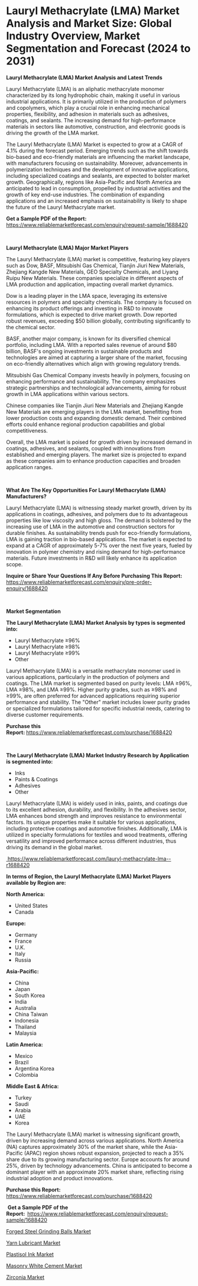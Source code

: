 <p><h1>Lauryl Methacrylate (LMA) Market Analysis and Market Size: Global Industry Overview, Market Segmentation and Forecast (2024 to 2031)</h1></p><p><strong>Lauryl Methacrylate (LMA) Market Analysis and Latest Trends</strong></p>
<p><p>Lauryl Methacrylate (LMA) is an aliphatic methacrylate monomer characterized by its long hydrophobic chain, making it useful in various industrial applications. It is primarily utilized in the production of polymers and copolymers, which play a crucial role in enhancing mechanical properties, flexibility, and adhesion in materials such as adhesives, coatings, and sealants. The increasing demand for high-performance materials in sectors like automotive, construction, and electronic goods is driving the growth of the LMA market.</p><p>The Lauryl Methacrylate (LMA) Market is expected to grow at a CAGR of 4.1% during the forecast period. Emerging trends such as the shift towards bio-based and eco-friendly materials are influencing the market landscape, with manufacturers focusing on sustainability. Moreover, advancements in polymerization techniques and the development of innovative applications, including specialized coatings and sealants, are expected to bolster market growth. Geographically, regions like Asia-Pacific and North America are anticipated to lead in consumption, propelled by industrial activities and the growth of key end-use industries. The combination of expanding applications and an increased emphasis on sustainability is likely to shape the future of the Lauryl Methacrylate market.</p></p>
<p><strong>Get a Sample PDF of the Report:&nbsp;</strong> <a href="https://www.reliablemarketforecast.com/enquiry/request-sample/1688420?utm_campaign=1569&utm_medium=2&utm_source=Github&utm_content=ia&utm_term=17102024&utm_id=lauryl-methacrylate-lma">https://www.reliablemarketforecast.com/enquiry/request-sample/1688420</a></p>
<p>&nbsp;</p>
<p><strong>Lauryl Methacrylate (LMA) Major Market Players</strong></p>
<p><p>The Lauryl Methacrylate (LMA) market is competitive, featuring key players such as Dow, BASF, Mitsubishi Gas Chemical, Tianjin Jiuri New Materials, Zhejiang Kangde New Materials, GEO Specialty Chemicals, and Liyang Ruipu New Materials. These companies specialize in different aspects of LMA production and application, impacting overall market dynamics.</p><p>Dow is a leading player in the LMA space, leveraging its extensive resources in polymers and specialty chemicals. The company is focused on enhancing its product offerings and investing in R&D to innovate formulations, which is expected to drive market growth. Dow reported robust revenues, exceeding $50 billion globally, contributing significantly to the chemical sector.</p><p>BASF, another major company, is known for its diversified chemical portfolio, including LMA. With a reported sales revenue of around $80 billion, BASF's ongoing investments in sustainable products and technologies are aimed at capturing a larger share of the market, focusing on eco-friendly alternatives which align with growing regulatory trends.</p><p>Mitsubishi Gas Chemical Company invests heavily in polymers, focusing on enhancing performance and sustainability. The company emphasizes strategic partnerships and technological advancements, aiming for robust growth in LMA applications within various sectors.</p><p>Chinese companies like Tianjin Jiuri New Materials and Zhejiang Kangde New Materials are emerging players in the LMA market, benefitting from lower production costs and expanding domestic demand. Their combined efforts could enhance regional production capabilities and global competitiveness.</p><p>Overall, the LMA market is poised for growth driven by increased demand in coatings, adhesives, and sealants, coupled with innovations from established and emerging players. The market size is projected to expand as these companies aim to enhance production capacities and broaden application ranges.</p></p>
<p>&nbsp;</p>
<p><strong>What Are The Key Opportunities For Lauryl Methacrylate (LMA) Manufacturers?</strong></p>
<p><p>Lauryl Methacrylate (LMA) is witnessing steady market growth, driven by its applications in coatings, adhesives, and polymers due to its advantageous properties like low viscosity and high gloss. The demand is bolstered by the increasing use of LMA in the automotive and construction sectors for durable finishes. As sustainability trends push for eco-friendly formulations, LMA is gaining traction in bio-based applications. The market is expected to expand at a CAGR of approximately 5-7% over the next five years, fueled by innovation in polymer chemistry and rising demand for high-performance materials. Future investments in R&D will likely enhance its application scope.</p></p>
<p><strong>Inquire or Share Your Questions If Any Before Purchasing This Report:</strong> <a href="https://www.reliablemarketforecast.com/enquiry/pre-order-enquiry/1688420?utm_campaign=1569&utm_medium=2&utm_source=Github&utm_content=ia&utm_term=17102024&utm_id=lauryl-methacrylate-lma">https://www.reliablemarketforecast.com/enquiry/pre-order-enquiry/1688420</a></p>
<p>&nbsp;</p>
<p><strong>Market Segmentation</strong></p>
<p><strong>The Lauryl Methacrylate (LMA) Market Analysis by types is segmented into:</strong></p>
<p><ul><li>Lauryl Methacrylate ≥96%</li><li>Lauryl Methacrylate ≥98%</li><li>Lauryl Methacrylate ≥99%</li><li>Other</li></ul></p>
<p><p>Lauryl Methacrylate (LMA) is a versatile methacrylate monomer used in various applications, particularly in the production of polymers and coatings. The LMA market is segmented based on purity levels: LMA ≥96%, LMA ≥98%, and LMA ≥99%. Higher purity grades, such as ≥98% and ≥99%, are often preferred for advanced applications requiring superior performance and stability. The "Other" market includes lower purity grades or specialized formulations tailored for specific industrial needs, catering to diverse customer requirements.</p></p>
<p><strong>Purchase this Report:&nbsp;</strong><a href="https://www.reliablemarketforecast.com/purchase/1688420?utm_campaign=1569&utm_medium=2&utm_source=Github&utm_content=ia&utm_term=17102024&utm_id=lauryl-methacrylate-lma">https://www.reliablemarketforecast.com/purchase/1688420</a></p>
<p>&nbsp;</p>
<p><strong>The Lauryl Methacrylate (LMA) Market Industry Research by Application is segmented into:</strong></p>
<p><ul><li>Inks</li><li>Paints & Coatings</li><li>Adhesives</li><li>Other</li></ul></p>
<p><p>Lauryl Methacrylate (LMA) is widely used in inks, paints, and coatings due to its excellent adhesion, durability, and flexibility. In the adhesives sector, LMA enhances bond strength and improves resistance to environmental factors. Its unique properties make it suitable for various applications, including protective coatings and automotive finishes. Additionally, LMA is utilized in specialty formulations for textiles and wood treatments, offering versatility and improved performance across different industries, thus driving its demand in the global market.</p></p>
<p><a href="https://www.reliablemarketforecast.com/lauryl-methacrylate-lma--r1688420?utm_campaign=1569&utm_medium=2&utm_source=Github&utm_content=ia&utm_term=17102024&utm_id=lauryl-methacrylate-lma">&nbsp;https://www.reliablemarketforecast.com/lauryl-methacrylate-lma--r1688420</a></p>
<p><strong>In terms of Region, the Lauryl Methacrylate (LMA) Market Players available by Region are:</strong></p>
<p>
    <p> <strong> North America: </strong>
        <ul>
            <li>United States</li>
            <li>Canada</li>
        </ul>
        </p> 
    <p> <strong> Europe: </strong>
        <ul>
            <li>Germany</li>
            <li>France</li>
            <li>U.K.</li>
            <li>Italy</li>
            <li>Russia</li>
        </ul>
        </p> 
    <p> <strong> Asia-Pacific: </strong>
        <ul>
            <li>China</li>
            <li>Japan</li>
            <li>South Korea</li>
            <li>India</li>
            <li>Australia</li>
            <li>China Taiwan</li>
            <li>Indonesia</li>
            <li>Thailand</li>
            <li>Malaysia</li>
        </ul>
        </p> 
    <p> <strong> Latin America: </strong>
        <ul>
            <li>Mexico</li>
            <li>Brazil</li>
            <li>Argentina Korea</li>
            <li>Colombia</li>
        </ul>
        </p> 
    <p> <strong> Middle East & Africa: </strong>
        <ul>
            <li>Turkey</li>
            <li>Saudi</li>
            <li>Arabia</li>
            <li>UAE</li>
            <li>Korea</li>
        </ul>
    </p>
    </p>
<p><p>The Lauryl Methacrylate (LMA) market is witnessing significant growth, driven by increasing demand across various applications. North America (NA) captures approximately 30% of the market share, while the Asia-Pacific (APAC) region shows robust expansion, projected to reach a 35% share due to its growing manufacturing sector. Europe accounts for around 25%, driven by technology advancements. China is anticipated to become a dominant player with an approximate 20% market share, reflecting rising industrial adoption and product innovations.</p></p>
<p><strong>Purchase this Report: </strong><a href="https://www.reliablemarketforecast.com/purchase/1688420?utm_campaign=1569&utm_medium=2&utm_source=Github&utm_content=ia&utm_term=17102024&utm_id=lauryl-methacrylate-lma">https://www.reliablemarketforecast.com/purchase/1688420</a></p>
<p>&nbsp;<strong>Get a Sample PDF of the Report:&nbsp;&nbsp;</strong><a href="https://www.reliablemarketforecast.com/enquiry/request-sample/1688420?utm_campaign=1569&utm_medium=2&utm_source=Github&utm_content=ia&utm_term=17102024&utm_id=lauryl-methacrylate-lma">https://www.reliablemarketforecast.com/enquiry/request-sample/1688420</a></p>
<p><strong></strong></p>
<p><p><a href="https://www.linkedin.com/pulse/global-forged-steel-grinding-balls-149-cagr-forecast-2024--yzlve?utm_campaign=1569&utm_medium=2&utm_source=Github&utm_content=ia&utm_term=17102024&utm_id=lauryl-methacrylate-lma">Forged Steel Grinding Balls Market</a></p><p><a href="https://www.linkedin.com/pulse/yarn-lubricant-market-forecasts-trends-impact-analysis-2024-xmhde?utm_campaign=1569&utm_medium=2&utm_source=Github&utm_content=ia&utm_term=17102024&utm_id=lauryl-methacrylate-lma">Yarn Lubricant Market</a></p><p><a href="https://www.linkedin.com/pulse/plastisol-ink-market-global-insights-sales-trends-2024-2031-kjspe?utm_campaign=1569&utm_medium=2&utm_source=Github&utm_content=ia&utm_term=17102024&utm_id=lauryl-methacrylate-lma">Plastisol Ink Market</a></p><p><a href="https://www.linkedin.com/pulse/masonry-white-cement-market-share-analysis-growth-trends-44tzf?utm_campaign=1569&utm_medium=2&utm_source=Github&utm_content=ia&utm_term=17102024&utm_id=lauryl-methacrylate-lma">Masonry White Cement Market</a></p><p><a href="https://www.linkedin.com/pulse/zirconia-market-industry-landscape-growth-trajectories-global-vaqde?utm_campaign=1569&utm_medium=2&utm_source=Github&utm_content=ia&utm_term=17102024&utm_id=lauryl-methacrylate-lma">Zirconia Market</a></p></p>